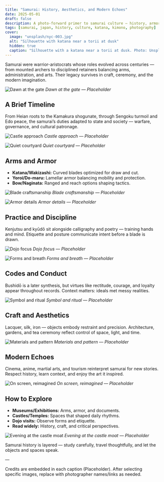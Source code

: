 ```yaml
---
title: "Samurai: History, Aesthetics, and Modern Echoes"
date: 2025-05-01
draft: false
description: A photo-forward primer to samurai culture — history, armor and weapons, codes and training, and how it resonates today.
tags: [samurai, japan, history, culture, katana, kimono, photography]
cover:
  image: "unsplash/nyc-003.jpg"
  alt: "Silhouette with katana near a torii at dusk"
  hidden: true
  caption: "Silhouette with a katana near a torii at dusk. Photo: Unsplash"
---
```


Samurai were warrior-aristocrats whose roles evolved across centuries — from mounted archers to disciplined retainers balancing arms, administration, and arts. Their legacy survives in craft, ceremony, and the modern imagination.

![Dawn at the gate](unsplash/nyc-001.jpg)
_Dawn at the gate — Placeholder_

## A Brief Timeline

From Heian roots to the Kamakura shogunate, through Sengoku turmoil and Edo peace, the samurai’s duties adapted to state and society — warfare, governance, and cultural patronage.

![Castle approach](unsplash/nyc-002.jpg)
_Castle approach — Placeholder_

![Quiet courtyard](unsplash/nyc-003.jpg)
_Quiet courtyard — Placeholder_

## Arms and Armor

- **Katana/Wakizashi:** Curved blades optimized for draw and cut.
- **Yoroi/Do‑maru:** Lamellar armor balancing mobility and protection.
- **Bow/Naginata:** Ranged and reach options shaping tactics.

![Blade craftsmanship](unsplash/nyc-004.jpg)
_Blade craftsmanship — Placeholder_

![Armor details](unsplash/nyc-005.jpg)
_Armor details — Placeholder_

## Practice and Discipline

Kenjutsu and kyūdō sit alongside calligraphy and poetry — training hands and mind. Etiquette and posture communicate intent before a blade is drawn.

![Dojo focus](unsplash/nyc-006.jpg)
_Dojo focus — Placeholder_

![Forms and breath](unsplash/nyc-007.jpg)
_Forms and breath — Placeholder_

## Codes and Conduct

Bushidō is a later synthesis, but virtues like rectitude, courage, and loyalty appear throughout records. Context matters: ideals met messy realities.

![Symbol and ritual](unsplash/nyc-008.jpg)
_Symbol and ritual — Placeholder_

## Craft and Aesthetics

Lacquer, silk, iron — objects embody restraint and precision. Architecture, gardens, and tea ceremony reflect control of space, light, and time.

![Materials and pattern](unsplash/nyc-009.jpg)
_Materials and pattern — Placeholder_

## Modern Echoes

Cinema, anime, martial arts, and tourism reinterpret samurai for new stories. Respect history, learn context, and enjoy the art it inspired.

![On screen, reimagined](unsplash/nyc-010.jpg)
_On screen, reimagined — Placeholder_

## How to Explore

- **Museums/Exhibitions:** Arms, armor, and documents.
- **Castles/Temples:** Spaces that shaped daily rhythms.
- **Dojo visits:** Observe forms and etiquette.
- **Read widely:** History, craft, and critical perspectives.

![Evening at the castle moat](unsplash/nyc-011.jpg)
_Evening at the castle moat — Placeholder_

Samurai history is layered — study carefully, travel thoughtfully, and let the objects and spaces speak.

—

Credits are embedded in each caption (Placeholder). After selecting specific images, replace with photographer names/links as needed.

